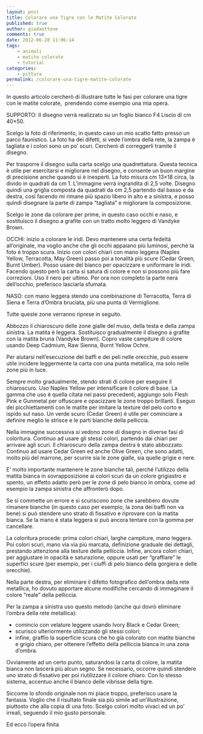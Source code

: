 ```yaml
---
layout: post
title: Colorare una Tigre con le Matite Colorate
published: true
author: giadaottone
comments: true
date: 2012-06-28 11:06:14
tags:
    - animali
    - matite colorate
    - tutorial
categories:
    - pittura
permalink: /colorare-una-tigre-matite-colorate
---
```


  



  In questo articolo cercherò di illustrare tutte le fasi per colorare una tigre con le matite colorate,&nbsp; prendendo come esempio una mia opera.



  SUPPORTO: Il disegno verrà realizzato su un foglio bianco F4 Liscio di cm 40&#215;50.



  Scelgo la foto di riferimento, in questo caso un mio scatto fatto presso un parco faunistico. La foto ha dei difetti, si vede l’ombra della rete, la zampa è tagliata e i colori sono un po’ scuri. Cercherò di correggerli tramite il disegno.



  



  Per trasporre il disegno sulla carta scelgo una quadrettatura. Questa tecnica è utile per esercitarsi e migliorare nel disegno, e consente un buon margine di precisione anche quando si è inesperti. La foto misura cm 13&#215;18 circa, la divido in quadrati da cm 1. L’immagine verrà ingrandita di 2,5 volte. Disegno quindi una griglia composta da quadrati da cm 2,5 partendo dal basso e da destra, così facendo mi rimane più spazio libero in alto e a sinistra, e posso quindi disegnare la parte di zampa “tagliata” e migliorare la composizione.



  



  Scelgo le zone da colorare per prime, in questo caso occhi e naso, e sostituisco il disegno a grafite con un tratto molto leggero di Vandyke Brown.



  OCCHI: inizio a colorare le iridi. Devo mantenere una certa fedeltà all’originale, ma voglio anche che gli occhi appaiano più luminosi, perché la foto è troppo scura. Inizio con colori chiari con mano leggera (Naples Yellow, Terracotta, May Green) passo poi a tonalità più scure (Cedar Green, Burnt Umber). Posso usare del bianco per opacizzare e uniformare le iridi. Facendo questo però la carta si satura di colore e non si possono più fare correzioni. Uso il nero per ultimo. Per ora non completo la parte nera dell’occhio, preferisco lasciarla sfumata.



  NASO: con mano leggera stendo una combinazione di Terracotta, Terra di Siena e Terra d’Ombra bruciata, più una punta di Vermiglione.



  Tutte queste zone verranno riprese in seguito.



  



  



  Abbozzo il chiaroscuro delle zone gialle del muso, della testa e della zampa sinistra. La matita è leggera. Sostituisco gradualmente il disegno a grafite con la matita bruna (Vandyke Brown). Copro vaste campiture di colore usando Deep Cadmium, Raw Sienna, Burnt Yellow Ochre.



  



  Per aiutarsi nell’esecuzione dei baffi e dei peli nelle orecchie, può essere utile incidere leggermente la carta con una punta metallica, ma solo nelle zone più in luce.



  



  Sempre molto gradualmente, stendo strati di colore per eseguire il chiaroscuro. Uso Naples Yellow per intensificare il colore di base. La gamma che uso è quella citata nei passi precedenti, aggiungo solo Flesh Pink e Gunmetal per offuscare e opacizzare le zone troppo brillanti. Eseguo dei picchiettamenti con le matite per imitare la texture del pelo corto e ispido sul naso. Un verde scuro (Cedar Green) è utile per cominciare a definire meglio le strisce e le parti bianche della pelliccia.



  



  Nella immagine successiva si vedono zone di disegno in diverse fasi di coloritura. Continuo ad usare gli stessi colori, partendo dai chiari per arrivare agli scuri. Il chiaroscuro della zampa destra è stato abbozzato. Continuo ad usare Cedar Green ed anche Olive Green, che sono adatti, molto più del marrone, per scurire sia le zone gialle, sia quelle grigie e nere.



  



  E’ molto importante mantenere le zone bianche tali, perché l’utilizzo della matita bianca in sovrapposizione ai colori scuri da un colore grigiastro e spento, un effetto adatto però per le zone di pelo bianco in ombra, come ad esempio la zampa sinistra che affronterò dopo.



  Se si commette un errore e si scuriscono zone che sarebbero dovute rimanere bianche (in questo caso per esempio, la zona dei baffi non va bene) si può stendere uno strato di fissativo e riprovare con la matita bianca. Se la mano è stata leggera si può ancora tentare con la gomma per cancellare.



  



  La coloritura procede: prima colori chiari, larghe campiture, mano leggera. Poi colori scuri, mano via via più marcata, definizione graduale dei dettagli, prestando attenzione alla texture della pelliccia. Infine, ancora colori chiari, per aggiustare in opacità e saturazione, oppure usati per “graffiare” le superfici scure (per esempio, per i ciuffi di pelo bianco della gorgiera e delle orecchie).



  Nella parte destra, per eliminare il difetto fotografico dell’ombra della rete metallica, ho dovuto apportare alcune modifiche cercando di immaginare il colore “reale” della pelliccia.



  



  Per la zampa a sinistra uso questo metodo (anche qui dovrò eliminare l’ombra della rete metallica):


  * comincio con velature leggere usando Ivory Black e Cedar Green;
  * scurisco ulteriormente utilizzando gli stessi colori;
  * infine, graffio la superficie scura che ho già colorato con matite bianche e grigio chiaro, per ottenere l’effetto della pelliccia bianca in una zona d’ombra.


  Ovviamente ad un certo punto, saturandosi la carta di colore, la matita bianca non lascerà più alcun segno. Se necessario, occorre quindi stendere uno strato di fissativo per poi riutilizzare il colore chiaro. Con lo stesso sistema, accentuo anche il bianco delle vibrisse della tigre.



  



  Siccome lo sfondo originale non mi piace troppo, preferisco usare la fantasia. Voglio che il risultato finale sia più simile ad un’illustrazione, piuttosto che alla copia di una foto. Scelgo colori molto vivaci ed un po’ irreali, seguendo il mio gusto personale.



  



  Ed ecco l’opera finita



  
